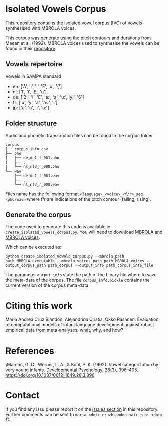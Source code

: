 # Isolated Vowels Corpus
This repository contains the isolated vowel corpus (IVC) of vowels 
synthesised with MBROLA voices.

This corpus was generate using the pitch contours and durations from 
Maean et al. (1992). MBROLA voices used to synthesise the vowels 
can be found in their [repository](https://github.com/numediart/MBROLA-voices).

## Vowels repertoire

Vowels in SAMPA standard

* en: ['A', 'i', 'I', 'E', 'u', '{']
* nl: ['I', 'i', 'E', 'u']
* de: ['2:', 'I', 'E', 'a:', 'a', 'u:', 'y:', '6']
* fr: ['u', 'y', 'a', 'a~', 'i']
* jp: ['a', 'u', 'i', 'a:']

## Folder structure

Audio and phonetic transcription files can be found in the corpus folder

```
corpus
├── corpus_info.csv
├── pho
|	├── de_de1_f_001.pho
|	├── ...
|	└── nl_nl3_r_008.pho
└── wav
 	├── de_de1_f_001.wav
	├── ...
	└── nl_nl3_r_008.wav
```

Files name has the following format
`<language>_<voice>_<f/r>_seq.<pho/wav>` where f/r are indications of
the pitch contour (falling, rising).

## Generate the corpus
The code used to generate this code is available in `create_isolated_vowels_corpus.py`.
You will need to download [MBROLA](https://github.com/numediart/MBROLA) 
and [MBROLA voices](https://github.com/numediart/MBROLA-voices).

Which can be executed as:

```
python create_isolated_vowels_corpus.py --mbrola_path path_MBROLA_executable --mbrola_voices_path path_MBROLA_voices --output_corpus_path path_corpus --output_info path_corpus_info_file
```

The parameter `output_info` state the path of the binary file where 
to save the meta-data of the corpus. The file `corpus_info.pickle` 
contains the current version of the corpus meta-data.

# Citing this work

María Andrea Cruz Blandón, Alejandrina Cristia, Okko Räsänen. 
Evaluation of computational models of infant language development 
against robust empirical data from meta-analyses: what, why, and how?

# References
\Marean, G. C., Werner, L. A., & Kuhl, P. K. (1992). 
Vowel categorization by very young infants. Developmental 
Psychology, 28(3), 396–405. https://doi.org/10.1037/0012-1649.28.3.396

# Contact
If you find any issu please report it on the 
[issues section](https://github.com/SPEECHCOG/isolated_vowels_corpus/issues) 
in this repository. Further comments can be sent to 
`maria <dot> cruzblandon <at> tuni <dot> fi`
